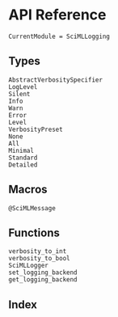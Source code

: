 # API Reference

```@meta
CurrentModule = SciMLLogging
```

## Types

```@docs
AbstractVerbositySpecifier
LogLevel
Silent
Info
Warn
Error
Level
VerbosityPreset
None
All
Minimal
Standard
Detailed
```

## Macros

```@docs
@SciMLMessage
```

## Functions

```@docs
verbosity_to_int
verbosity_to_bool
SciMLLogger
set_logging_backend
get_logging_backend
```

## Index

```@index
```